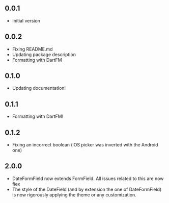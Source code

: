 ## 0.0.1

* Initial version

## 0.0.2

* Fixing README.md
* Updating package description
* Formatting with DartFM

## 0.1.0

* Updating documentation!

## 0.1.1

* Formatting with DartFM!

## 0.1.2

* Fixing an incorrect boolean (iOS picker was inverted with the Android one)

## 2.0.0

* DateFormField now extends FormField. All issues related to this are now fiex
* The style of the DateField (and by extension the one of DateFormField) is now rigorously applying the theme or any customization. 